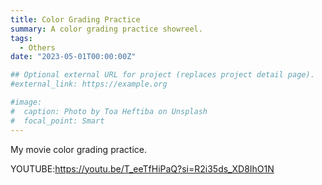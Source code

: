```yaml
---
title: Color Grading Practice
summary: A color grading practice showreel.
tags:
  - Others
date: "2023-05-01T00:00:00Z"

## Optional external URL for project (replaces project detail page).
#external_link: https://example.org

#image:
#  caption: Photo by Toa Heftiba on Unsplash
#  focal_point: Smart
---
```


My movie color grading practice.

YOUTUBE:https://youtu.be/T_eeTfHiPaQ?si=R2i35ds_XD8IhO1N